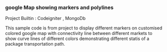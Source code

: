 ### google Map showing markers and polylines

Project Builtin : Codeigniter , MongoDb

This sample code is from project to display different markers on customised colored google map with connectivity line between different markets to show curve lines of different colors demonstrating different statis of a package transportation path.
